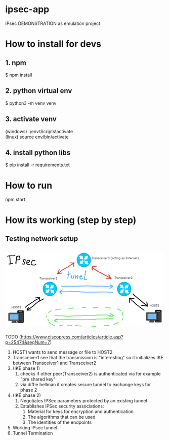 # ipsec-app
IPsec DEMONSTRATION as emulation project

# How to install for devs
## 1. npm
$ npm install
## 2. python virtual env
$ python3 -m venv venv<br>
## 3. activate venv
(windows) .\env\Scripts\activate<br>
(linux) source env/bin/activate<br>
## 4. install python libs
$ pip install -r requirements.txt

# How to run
npm start

# How its working (step by step)
## Testing network setup
![network](schemat.png)
---
TODO (https://www.ciscopress.com/articles/article.asp?p=25474&seqNum=7)

1. HOST1 wants to send message or file to HOST2
2. Transceiver1 see that the transmission is "interesting" so it initializes IKE between Transceiver1 and Transceiver2
3. (IKE phase 1)
   1. checks if other peer(Transceiver2) is authenticated via for example "pre shared key"
   2. via diffie hellman it creates secure tunnel to exchange keys for phase 2
4. (IKE phase 2)
   1. Negotiates IPSec parameters protected by an existing tunnel
   2. Establishes IPSec security associations:
      1. Material for keys for encryption and authentication
      2. The algorithms that can be used
      3. The identities of the endpoints
5. Working IPsec tunnel
6. Tunnel Termination
